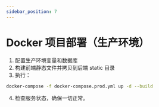 ```yaml
---
sidebar_position: 7
---
```

# Docker 项目部署（生产环境）

1. 配置生产环境变量和数据库
2. 构建前端静态文件并拷贝到后端 static 目录
3. 执行：

```bash
docker-compose -f docker-compose.prod.yml up -d --build
```

4. 检查服务状态，确保一切正常。 